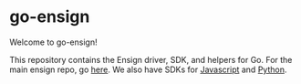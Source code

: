 # go-ensign
Welcome to go-ensign!

This repository contains the Ensign driver, SDK, and helpers for Go. For the main ensign repo, go [here](https://github.com/rotationalio/ensign). We also have SDKs for [Javascript](https://github.com/rotationalio/ensignjs) and [Python](https://github.com/rotationalio/pyensign).
